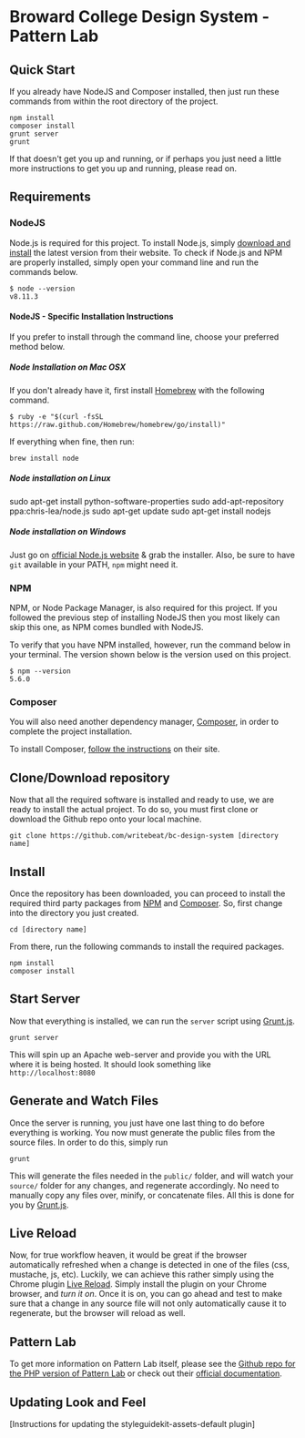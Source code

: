 # Broward College Design System - Pattern Lab





## Quick Start
If you already have NodeJS and Composer installed, then just run these commands from within the root directory of the project.

    npm install
    composer install
    grunt server
    grunt

If that doesn't get you up and running, or if perhaps you just need a little more instructions to get you up and running, please read on.




## Requirements


### NodeJS
Node.js is required for this project. To install Node.js, simply [download and install](http://nodejs.org/) the latest version from their website.
To check if Node.js and NPM are properly installed, simply open your command line and run the commands below.

    $ node --version
    v8.11.3


#### NodeJS - Specific Installation Instructions
If you prefer to install through the command line, choose your preferred method below.

##### Node Installation on Mac OSX
If you don't already have it, first install [Homebrew](http://brew.sh/) with the following command.

    $ ruby -e "$(curl -fsSL https://raw.github.com/Homebrew/homebrew/go/install)"

If everything when fine, then run:

    brew install node

##### Node installation on Linux

  sudo apt-get install python-software-properties
  sudo add-apt-repository ppa:chris-lea/node.js
  sudo apt-get update
  sudo apt-get install nodejs

##### Node installation on Windows
Just go on [official Node.js website](http://nodejs.org/) & grab the installer.
Also, be sure to have `git` available in your PATH, `npm` might need it.




### NPM
NPM, or Node Package Manager, is also required for this project. If you followed the previous step of installing NodeJS then you most likely can skip this one, as NPM comes bundled with NodeJS.

To verify that you have NPM installed, however, run the command below in your terminal. The version shown below is the version used on this project.

    $ npm --version
    5.6.0




### Composer
You will also need another dependency manager, [Composer](https://getcomposer.org), in order to complete the project installation.

To install Composer, [follow the instructions](https://getcomposer.org/doc/00-intro.md#installation-linux-unix-macos) on their site.





## Clone/Download repository
Now that all the required software is installed and ready to use, we are ready to install the actual project. To do so, you must first clone or download the Github repo onto your local machine.

    git clone https://github.com/writebeat/bc-design-system [directory name]





## Install
Once the repository has been downloaded, you can proceed to install the required third party packages from [NPM](https://www.npmjs.com/) and [Composer](https://getcomposer.org/). So, first change into the directory you just created.

    cd [directory name]

From there, run the following commands to install the required packages.

    npm install
    composer install





## Start Server
Now that everything is installed, we can run the `server` script using [Grunt.js](https://gruntjs.com/).

    grunt server

 This will spin up an Apache web-server and provide you with the URL where it is being hosted. It should look something like `http://localhost:8080`





## Generate and Watch Files
Once the server is running, you just have one last thing to do before everything is working. You now must generate the public files from the source files. In order to do this, simply run

    grunt

This will generate the files needed in the `public/` folder, and will watch your `source/` folder for any changes, and regenerate accordingly. No need to manually copy any files over, minify, or concatenate files. All this is done for you by [Grunt.js](https://gruntjs.com/).





## Live Reload
Now, for true workflow heaven, it would be great if the browser automatically refreshed when a change is detected in one of the files (css, mustache, js, etc). Luckily, we can achieve this rather simply using the Chrome plugin [Live Reload](http://livereload.com/). Simply install the plugin on your Chrome browser, and *turn it on*. Once it is on, you can go ahead and test to make sure that a change in any source file will not only automatically cause it to regenerate, but the browser will reload as well.





## Pattern Lab

To get more information on Pattern Lab itself, please see the [Github repo for the PHP version of Pattern Lab](https://github.com/pattern-lab/patternlab-php) or check out their [official documentation](https://patternlab.io/docs).

## Updating Look and Feel
[Instructions for updating the styleguidekit-assets-default plugin]
